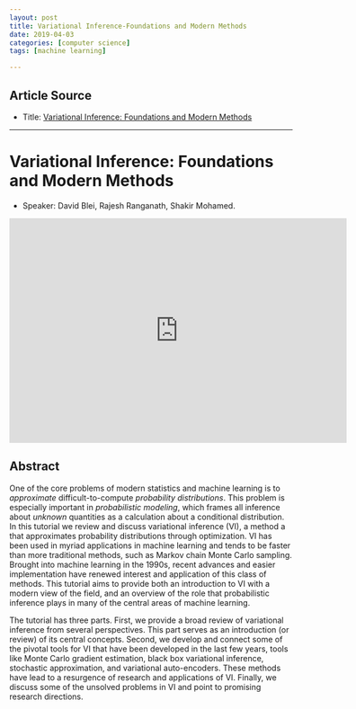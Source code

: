 ```yaml
---
layout: post
title: Variational Inference-Foundations and Modern Methods
date: 2019-04-03
categories: [computer science]
tags: [machine learning]

---
```


## Article Source
* Title: [Variational Inference: Foundations and Modern Methods](https://www.youtube.com/watch?v=ogdv_6dbvVQ)

---

# Variational Inference: Foundations and Modern Methods

* Speaker: David Blei, Rajesh Ranganath, Shakir Mohamed.

<iframe width="600" height="400" src="https://www.youtube.com/embed/ogdv_6dbvVQ" frameborder="0" allow="accelerometer; autoplay; encrypted-media; gyroscope; picture-in-picture" allowfullscreen></iframe>

## Abstract

One of the core problems of modern statistics and machine learning is to *approximate* difficult-to-compute *probability distributions*. This problem is especially important in *probabilistic modeling*, which frames all inference about *unknown* quantities as a calculation about a conditional distribution. In this tutorial we review and discuss variational inference (VI), a method a that approximates probability distributions through optimization. VI has been used in myriad applications in machine learning and tends to be faster than more traditional methods, such as Markov chain Monte Carlo sampling. Brought into machine learning in the 1990s, recent advances and easier implementation have renewed interest and application of this class of methods. This tutorial aims to provide both an introduction to VI with a modern view of the field, and an overview of the role that probabilistic inference plays in many of the central areas of machine learning.

The tutorial has three parts. First, we provide a broad review of variational inference from several perspectives. This part serves as an introduction (or review) of its central concepts. Second, we develop and connect some of the pivotal tools for VI that have been developed in the last few years, tools like Monte Carlo gradient estimation, black box variational inference, stochastic approximation, and variational auto-encoders. These methods have lead to a resurgence of research and applications of VI. Finally, we discuss some of the unsolved problems in VI and point to promising research directions.


